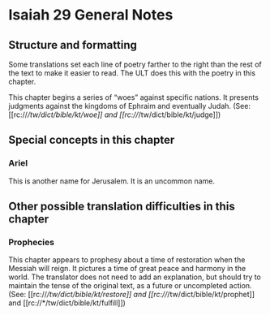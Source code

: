 # Isaiah 29 General Notes
## Structure and formatting

Some translations set each line of poetry farther to the right than the rest of the text to make it easier to read. The ULT does this with the poetry in this chapter.

This chapter begins a series of “woes” against specific nations. It presents judgments against the kingdoms of Ephraim and eventually Judah. (See: [[rc://*/tw/dict/bible/kt/woe]] and [[rc://*/tw/dict/bible/kt/judge]])

## Special concepts in this chapter

### Ariel
This is another name for Jerusalem. It is an uncommon name.

## Other possible translation difficulties in this chapter

### Prophecies
This chapter appears to prophesy about a time of restoration when the Messiah will reign. It pictures a time of great peace and harmony in the world. The translator does not need to add an explanation, but should try to maintain the tense of the original text, as a future or uncompleted action. (See: [[rc://*/tw/dict/bible/kt/restore]] and [[rc://*/tw/dict/bible/kt/prophet]] and [[rc://*/tw/dict/bible/kt/fulfill]])